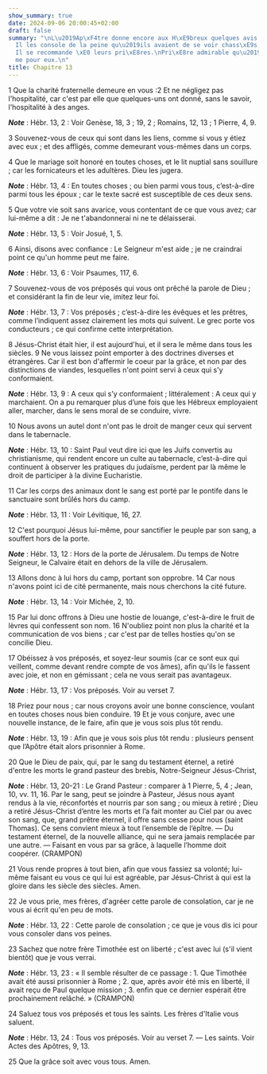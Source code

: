 ```yaml
---
show_summary: true
date: 2024-09-06 20:00:45+02:00
draft: false
summary: "\nL\u2019Ap\xF4tre donne encore aux H\xE9breux quelques avis particuliers.\n\
  Il les console de la peine qu\u2019ils avaient de se voir chass\xE9s de la synagogue.\n\
  Il se recommande \xE0 leurs pri\xE8res.\nPri\xE8re admirable qu\u2019il fait lui-m\xEA\
  me pour eux.\n"
title: Chapitre 13
---
```





1 Que la charité fraternelle demeure en vous :2 Et ne négligez pas l'hospitalité, car c'est par elle que quelques-uns ont donné, sans le savoir, l'hospitalité à des anges.

***Note*** :  Hébr. 13, 2 : Voir Genèse, 18, 3 ; 19, 2 ; Romains, 12, 13 ; 1 Pierre, 4, 9.

3 Souvenez-vous de ceux qui sont dans les liens, comme si vous y étiez avec eux ; et des affligés, comme demeurant vous-mêmes dans un corps.


4 Que le mariage soit honoré en toutes choses, et le lit nuptial sans souillure ; car les fornicateurs et les adultères. Dieu les jugera.

***Note*** :  Hébr. 13, 4 : En toutes choses ; ou bien parmi vous tous, c’est-à-dire parmi tous les époux ; car le texte sacré est susceptible de ces deux sens.


5 Que votre vie soit sans avarice, vous contentant de ce que vous avez; car lui-même a dit : Je ne t'abandonnerai ni ne te délaisserai.

***Note*** :  Hébr. 13, 5 : Voir Josué, 1, 5.

6 Ainsi, disons avec confiance : Le Seigneur m'est aide ; je ne craindrai point ce qu'un homme peut me faire.

***Note*** :  Hébr. 13, 6 : Voir Psaumes, 117, 6.


7 Souvenez-vous de vos préposés qui vous ont prêché la parole de Dieu ; et considérant la fin de leur vie, imitez leur foi.

***Note*** :  Hébr. 13, 7 : Vos préposés ; c’est-à-dire les évêques et les prêtres, comme l’indiquent assez clairement les mots qui suivent. Le grec porte vos conducteurs ; ce qui confirme cette interprétation.

8 Jésus-Christ était hier, il est aujourd'hui, et il sera le même dans tous les siècles. 9 Ne vous laissez point emporter à des doctrines diverses et étrangères. Car il est bon d'affermir le coeur par la grâce, et non par des distinctions de viandes, lesquelles n'ont point servi à ceux qui s'y conformaient.

***Note*** :  Hébr. 13, 9 : A ceux qui s’y conformaient ; littéralement : A ceux qui y marchaient. On a pu remarquer plus d’une fois que les Hébreux employaient aller, marcher, dans le sens moral de se conduire, vivre.

10 Nous avons un autel dont n'ont pas le droit de manger ceux qui servent dans le tabernacle.

***Note*** :  Hébr. 13, 10 : Saint Paul veut dire ici que les Juifs convertis au christianisme, qui rendent encore un culte au tabernacle, c’est-à-dire qui continuent à observer les pratiques du judaïsme, perdent par là même le droit de participer à la divine Eucharistie.

11 Car les corps des animaux dont le sang est porté par le pontife dans le sanctuaire sont brûlés hors du camp.

***Note*** :  Hébr. 13, 11 : Voir Lévitique, 16, 27.

12 C'est pourquoi Jésus lui-même, pour sanctifier le peuple par son sang, a souffert hors de la porte.

***Note*** :  Hébr. 13, 12 : Hors de la porte de Jérusalem. Du temps de Notre Seigneur, le Calvaire était en dehors de la ville de Jérusalem.

13 Allons donc à lui hors du camp, portant son opprobre. 14 Car nous n'avons point ici de cité permanente, mais nous cherchons la cité future.

***Note*** :  Hébr. 13, 14 : Voir Michée, 2, 10.

15 Par lui donc offrons à Dieu une hostie de louange, c'est-à-dire le fruit de lèvres qui confessent son nom. 16 N'oubliez point non plus la charité et la communication de vos biens ; car c'est par de telles hosties qu'on se concilie Dieu.


17 Obéissez à vos préposés, et soyez-leur soumis (car ce sont eux qui veillent, comme devant rendre compte de vos âmes), afin qu'ils le fassent avec joie, et non en gémissant ; cela ne vous serait pas avantageux.

***Note*** :  Hébr. 13, 17 : Vos préposés. Voir au verset 7.


18 Priez pour nous ; car nous croyons avoir une bonne conscience, voulant en toutes choses nous bien conduire. 19 Et je vous conjure, avec une nouvelle instance, de le faire, afin que je vous sois plus tôt rendu.

***Note*** :  Hébr. 13, 19 : Afin que je vous sois plus tôt rendu : plusieurs pensent que l’Apôtre était alors prisonnier à Rome.


20 Que le Dieu de paix, qui, par le sang du testament éternel, a retiré d'entre les morts le grand pasteur des brebis, Notre-Seigneur Jésus-Christ,

***Note*** :  Hébr. 13, 20-21 : Le Grand Pasteur : comparer à 1 Pierre, 5, 4 ; Jean, 10, vv. 11, 16. Par le sang, peut se joindre à Pasteur, Jésus nous ayant rendus à la vie, réconfortés et nourris par son sang ; ou mieux à retiré ; Dieu a retiré Jésus-Christ d’entre les morts et l’a fait monter au Ciel par ou avec son sang, que, grand prêtre éternel, il offre sans cesse pour nous (saint Thomas). Ce sens convient mieux à tout l’ensemble de l’épître. ― Du testament éternel, de la nouvelle alliance, qui ne sera jamais remplacée par une autre. ― Faisant en vous par sa grâce, à laquelle l’homme doit coopérer. (CRAMPON)

21 Vous rende propres à tout bien, afin que vous fassiez sa volonté; lui-même faisant eu vous ce qui lui est agréable, par Jésus-Christ à qui est la gloire dans les siècle des siècles. Amen.


22 Je vous prie, mes frères, d'agréer cette parole de consolation, car je ne vous ai écrit qu'en peu de mots.

***Note*** :  Hébr. 13, 22 : Cette parole de consolation ; ce que je vous dis ici pour vous consoler dans vos peines.


23 Sachez que notre frère Timothée est on liberté ; c'est avec lui (s'il vient bientôt) que je vous verrai.

***Note*** :  Hébr. 13, 23 : « Il semble résulter de ce passage : 1. Que Timothée avait été aussi prisonnier à Rome ; 2. que, après avoir été mis en liberté, il avait reçu de Paul quelque mission ; 3. enfin que ce dernier espérait être prochainement relâché. » (CRAMPON)


24 Saluez tous vos préposés et tous les saints. Les frères d'Italie vous saluent.

***Note*** :  Hébr. 13, 24 : Tous vos préposés. Voir au verset 7. ― Les saints. Voir Actes des Apôtres, 9, 13.

25 Que la grâce soit avec vous tous. Amen.
